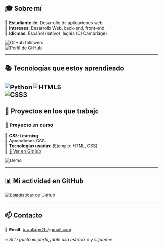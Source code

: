 
## 🎓 Sobre mí  
🔹 **Estudiante de**: Desarrollo de aplicaciones web  
🔹 **Intereses**: Desarrollo Web, back-end, front-end  
🔹 **Idiomas**: Español (nativo), Inglés (C1 Cambridge)

![GitHub followers](https://img.shields.io/github/followers/Braulio06-es?style=social)  
![Perfil de GitHub](https://img.shields.io/github/stars/Braulio06-es?style=social)  

---

## 📚 Tecnologías que estoy aprendiendo  

![Python](https://img.shields.io/badge/Java-ED8B00?style=for-the-badge&logo=openjdk&logoColor=white)
![HTML5](https://img.shields.io/badge/-HTML5-E34F26?style=flat-square&logo=html5&logoColor=white)  
![CSS3](https://img.shields.io/badge/-CSS3-1572B6?style=flat-square&logo=css3&logoColor=white)  
---

## 🌱 Proyectos en los que trabajo  

### 🚀 Proyecto en curso  
📌 **CSS-Learning**  
🔹 Aprendiendo CSS.  
🔹 **Tecnologías usadas**: (Ejemplo: HTML, CSS)  
🔹 [🔗 Ver en GitHub](https://github.com/Braulio06-es/Lenguaje)  

![Demo](https://media.giphy.com/media/du3J3cXyzhj75IOgvA/giphy.gif?cid=790b7611r5p17iowg7gkd45h05s9j6qlogrrc1d0cv1vzrkn&ep=v1_gifs_search&rid=giphy.gif&ct=g)  

---

## 📊 Mi actividad en GitHub  

[![Estadísticas de GitHub](https://github-readme-stats.vercel.app/api?username=Braulio06-es&show_icons=true&theme=tokyonight)](https://github.com/Braulio06-es)  

---

## 📫 Contacto  
📧 **Email**: [brauliopv2h@gmail.com](mailto:brauliopv2h@gmail.com)  

⭐ _Si te gusta mi perfil, ¡dale una estrella ⭐ y sígueme!_  

